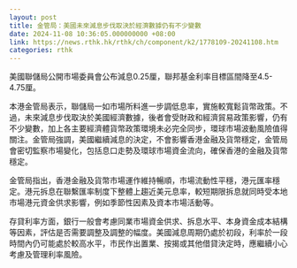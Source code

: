 ```yaml
---
layout: post
title: 金管局：美國未來減息步伐取決於經濟數據仍有不少變數
date: 2024-11-08 10:36:05.000000000 +08:00
link: https://news.rthk.hk/rthk/ch/component/k2/1778109-20241108.htm
categories: rthk
---
```


美國聯儲局公開市場委員會公布減息0.25厘，聯邦基金利率目標區間降至4.5-4.75厘。

本港金管局表示，聯儲局一如市場所料進一步調低息率，實施較寬鬆貨幣政策。不過，未來減息步伐取決於美國經濟數據，後者會受財政和經濟貿易政策影響，仍有不少變數，加上各主要經濟體貨幣政策環境未必完全同步，環球市場波動風險值得關注。金管局強調，美國繼續減息的決定，不會影響香港金融及貨幣穩定，金管局會密切監察市場變化，包括息口走勢及環球市場資金流向，確保香港的金融及貨幣穩定。

金管局指出，香港金融及貨幣市場運作維持暢順，市場流動性平穩，港元匯率穩定。港元拆息在聯繫匯率制度下整體上趨近美元息率，較短期限拆息就同時受本地市場港元資金供求影響，例如季節性因素及資本市場活動等。

存貸利率方面，銀行一般會考慮同業市場資金供求、拆息水平、本身資金成本結構等因素，評估是否需要調整及調整的幅度。美國減息周期仍處於初段，利率於一段時間內仍可能處於較高水平，市民作出置業、按揭或其他借貸決定時，應繼續小心考慮及管理利率風險。
